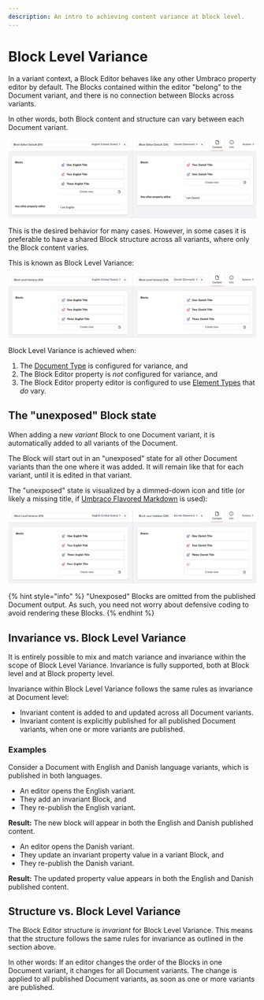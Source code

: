 ```yaml
---
description: An intro to achieving content variance at block level.
---
```


# Block Level Variance

In a variant context, a Block Editor behaves like any other Umbraco property editor by default. The Blocks contained within the editor "belong" to the Document variant, and there is no connection between Blocks across variants.

In other words, both Block content and structure can vary between each Document variant.

![Default Block Editor behavior in the backoffice](images/block-level-variance-1.png)

This is the desired behavior for many cases. However, in some cases it is preferable to have a shared Block structure across all variants, where only the Block content varies.

This is known as Block Level Variance:

![Block Level Variance in the backoffice](images/block-level-variance-2.png)

Block Level Variance is achieved when:

1. The [Document Type](../../../../data/defining-content/default-document-types#document-type) is configured for variance, and
2. The Block Editor property is _not_ configured for variance, and
3. The Block Editor property editor is configured to use [Element Types](../../../../data/defining-content/default-document-types#element-type) that _do_ vary.

## The "unexposed" Block state

When adding a new _variant_ Block to one Document variant, it is automatically added to all variants of the Document.

The Block will start out in an "unexposed" state for all other Document variants than the one where it was added. It will remain like that for each variant, until it is edited in that variant.

The "unexposed" state is visualized by a dimmed-down icon and title (or likely a missing title, if [Umbraco Flavored Markdown](../../../../../reference/umbraco-flavored-markdown.md) is used):

![Block Level Variance in the backoffice - with an unexposed block](images/block-level-variance-3.png)

{% hint style="info" %}
"Unexposed" Blocks are omitted from the published Document output. As such, you need not worry about defensive coding to avoid rendering these Blocks.
{% endhint %}

## Invariance vs. Block Level Variance

It is entirely possible to mix and match variance and invariance within the scope of Block Level Variance. Invariance is fully supported, both at Block level and at Block property level.

Invariance within Block Level Variance follows the same rules as invariance at Document level:

- Invariant content is added to and updated across all Document variants.
- Invariant content is explicitly published for all published Document variants, when one or more variants are published.

### Examples

Consider a Document with English and Danish language variants, which is published in both languages.

- An editor opens the English variant.
- They add an invariant Block, and
- They re-publish the English variant.

**Result:** The new block will appear in both the English and Danish published content.

- An editor opens the Danish variant.
- They update an invariant property value in a variant Block, and
- They re-publish the Danish variant.

**Result:** The updated property value appears in both the English and Danish published content.

## Structure vs. Block Level Variance

The Block Editor structure is _invariant_ for Block Level Variance. This means that the structure follows the same rules for invariance as outlined in the section above.

In other words: If an editor changes the order of the Blocks in one Document variant, it changes for all Document variants. The change is applied to all published Document variants, as soon as one or more variants are published.
